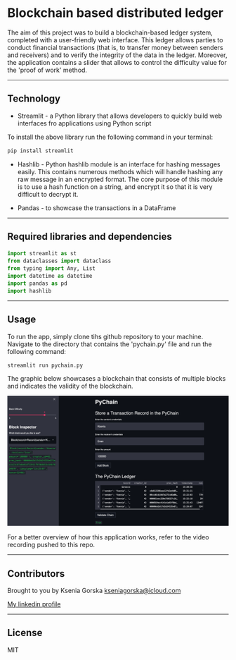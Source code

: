# Blockchain based distributed ledger
The aim of this project was to build a blockchain-based ledger system, completed with a user-friendly web interface. This ledger allows parties to conduct financial transactions (that is, to transfer money between senders and receivers) and to verify the integrity of the data in the ledger. Moreover, the application contains a slider that allows to control the difficulty value for the 'proof of work' method.

---

## Technology
* Streamlit - a Python library that allows developers to quickly build web interfaces fro applications using Python script

To install the above library run the following command in your terminal:
``` python
pip install streamlit 
```
* Hashlib - Python hashlib module is an interface for hashing messages easily. This contains numerous methods which will handle hashing any raw message in an encrypted format. The core purpose of this module is to use a hash function on a string, and encrypt it so that it is very difficult to decrypt it.

* Pandas - to showcase the transactions in a DataFrame

---

## Required libraries and dependencies 

``` python
import streamlit as st
from dataclasses import dataclass
from typing import Any, List
import datetime as datetime
import pandas as pd
import hashlib
```

---

## Usage 

To run the app, simply clone tihs github repository to your machine. Navigate to the directory that contains the 'pychain.py' file and run the following command:

```python
streamlit run pychain.py
```

The graphic below showcases a blockchain that consists of multiple blocks and indicates the validity of the blockchain.


![streamlit_app.png](streamlit_app.png)

For a better overview of how this application works, refer to the video recording pushed to this repo.

 ---

## Contributors
Brought to you by Ksenia Gorska
  kseniagorska@icloud.com 

[My linkedin profile](https://www.linkedin.com/in/ksenia-gorska/)

---

## License

MIT
